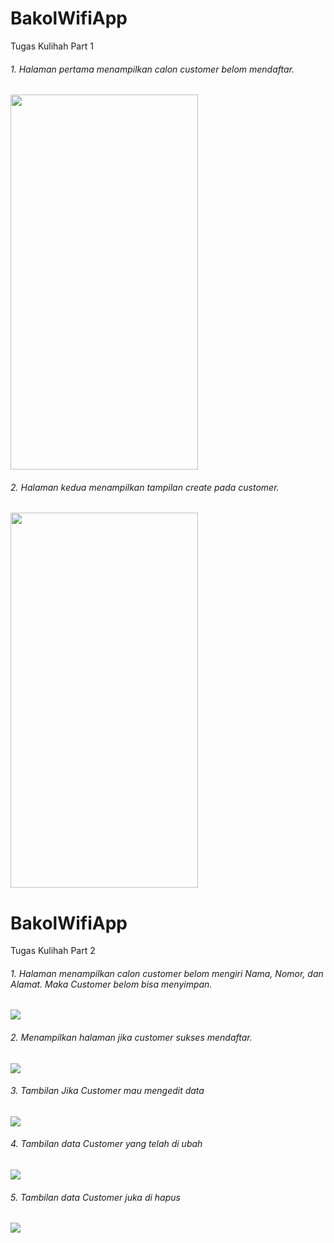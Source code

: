 # BakolWifiApp
 Tugas Kulihah Part 1
 
###### 1. Halaman pertama menampilkan calon customer belom mendaftar.
   <img src="https://github.com/SyamsullHadi/BakolWifiApp/blob/main/hal1.PNG" width="300" height="600">

   
###### 2. Halaman kedua menampilkan tampilan create pada customer.
   <img src="https://github.com/SyamsullHadi/BakolWifiApp/blob/main/hal2.PNG" width="300" height="600">

# BakolWifiApp
 Tugas Kulihah Part 2
 
###### 1. Halaman menampilkan calon customer belom mengiri Nama, Nomor, dan Alamat. Maka Customer belom bisa menyimpan.
   <img src="https://github.com/SyamsullHadi/BakolWifiApp/blob/main/tidak%20ada%20inputan.png">

   
###### 2. Menampilkan halaman jika customer sukses mendaftar.
   <img src="https://github.com/SyamsullHadi/BakolWifiApp/blob/main/setelah%20mendaftar.png">

###### 3. Tambilan Jika Customer mau mengedit data
   <img src="https://github.com/SyamsullHadi/BakolWifiApp/blob/main/Edit.png">

###### 4. Tambilan data Customer yang telah di ubah
   <img src="https://github.com/SyamsullHadi/BakolWifiApp/blob/main/diubah.png">

###### 5. Tambilan data Customer juka di hapus
   <img src="https://github.com/SyamsullHadi/BakolWifiApp/blob/main/hal1.PNG">
